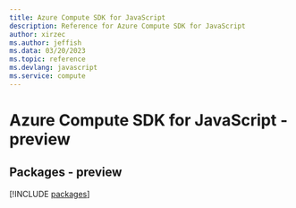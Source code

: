 ```yaml
---
title: Azure Compute SDK for JavaScript
description: Reference for Azure Compute SDK for JavaScript
author: xirzec
ms.author: jeffish
ms.data: 03/20/2023
ms.topic: reference
ms.devlang: javascript
ms.service: compute
---
```

# Azure Compute SDK for JavaScript - preview
## Packages - preview
[!INCLUDE [packages](compute-index.md)]